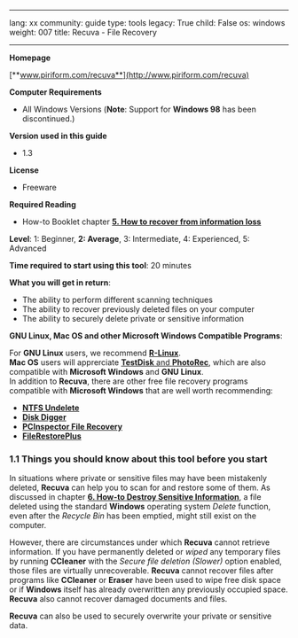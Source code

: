 

---

lang: xx
community: guide
type: tools
legacy: True
child: False
os: windows
weight: 007
title: Recuva - File Recovery

---

**Homepage**

[**www.piriform.com/recuva**](http://www.piriform.com/recuva)
			
**Computer Requirements**

- All Windows Versions (**Note**: Support for **Windows 98** has been discontinued.)

**Version used in this guide**

- 1.3 

**License**

- Freeware

**Required Reading**

- How-to Booklet chapter [**5. How to recover from information loss**](/chapter-5)

**Level**: 1: Beginner, **2: Average**, 3: Intermediate, 4: Experienced, 5: Advanced 

**Time required to start using this tool**: 20 minutes 

**What you will get in return**:

- The ability to perform different scanning techniques
- The ability to recover previously deleted files on your computer 
- The ability to securely delete private or sensitive information

**GNU Linux, Mac OS and other Microsoft Windows Compatible Programs**:

For **GNU Linux** users, we recommend [**R-Linux**](http://www.r-tt.com/data_recovery_linux/).  
**Mac OS** users will apprerciate [**TestDisk** and **PhotoRec**](http://www.cgsecurity.org/), which are also compatible with **Microsoft Windows** and **GNU Linux**.  
In addition to **Recuva**, there are other free file recovery programs compatible with **Microsoft Windows** that are well worth recommending:

- [**NTFS Undelete**](http://ntfsundelete.com/)
- [**Disk Digger**](http://diskdigger.org/)
- [**PCInspector File Recovery**](http://www.pcinspector.de/Default.htm?language=1)
- [**FileRestorePlus**](http://undeleteplus.com/)

### 1.1 Things you should know about this tool before you start ###

In situations where private or sensitive files may have been mistakenly deleted, **Recuva** can help you to scan for and restore some of them. As discussed in chapter [**6. How-to Destroy Sensitive Information**](/en/chapter-6), a file deleted using the standard **Windows** operating system *Delete* function, even after the *Recycle Bin* has been emptied, might still exist on the computer.

However, there are circumstances under which **Recuva** cannot retrieve information. If you have permanently deleted or *wiped* any temporary files by running **CCleaner** with the *Secure file deletion (Slower)* option enabled, those files are virtually unrecoverable. **Recuva** cannot recover files after programs like **CCleaner** or **Eraser** have been used to wipe free disk space or if **Windows** itself has already overwritten any previously occupied space. **Recuva** also cannot recover damaged documents and files.

**Recuva** can also be used to securely overwrite your private or sensitive data.

